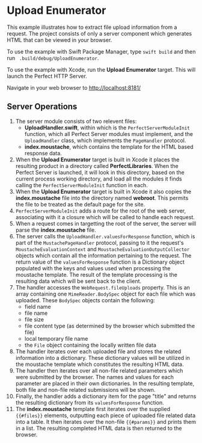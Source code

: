 # Upload Enumerator
This example illustrates how to extract file upload information from a request. The project consists of only a server component which generates HTML that can be viewed in your browser.

To use the example with Swift Package Manager, type ```swift build``` and then run ``` .build/debug/UploadEnumerator```.

To use the example with Xcode, run the **Upload Enumerator** target. This will launch the Perfect HTTP Server. 

Navigate in your web browser to [http://localhost:8181/](http://localhost:8181/)

## Server Operations
1. The server module consists of two relevent files:
	* **UploadHandler.swift**, within which is the `PerfectServerModuleInit` function, which all Perfect Server modules must implement, and the `UploadHandler` class, which implements the `PageHandler` protocol.
	* **index.moustache**, which contains the template for the HTML based response data.
2. When the **Upload Enumerator** target is built in Xcode it places the resulting product in a directory called **PerfectLibraries**. When the Perfect Server is launched, it will look in this directory, based on the current process working directory, and load all the modules it finds calling the `PerfectServerModuleInit` function in each.
3. When the **Upload Enumerator** target is built in Xcode it also copies the **index.moustache** file into the directory named **webroot**. This permits the file to be treated as the default page for the site.
4. `PerfectServerModuleInit` adds a route for the root of the web server, associating with it a closure which will be called to handle each request.
5. When a request comes in targetting the root of the server, the server will parse the **index.moustache** file.
6. The server calls the `UploadHandler.valuesForResponse` function, which is part of the `MustachePageHandler` protocol, passing to it the request's `MoustacheEvaluationContext` and `MoustacheEvaluationOutputCollector` objects which contain all the information pertaining to the request. The return value of the `valuesForResponse` function is a Dictionary object populated with the keys and values used when processing the moustache template. The result of the template processing is the resulting data which will be sent back to the client.
7. The handler accesses the `WebRequest.fileUploads` property. This is an array containing one `MimeReader.BodySpec` object for each file which was uploaded. These `BodySpec` objects contain the following:
	* field name
	* file name
	* file size
	* file content type (as determined by the browser which submitted the file)
	* local temporary file name
	* the `File` object containing the locally written file data
8. The handler iterates over each uploaded file and stores the related information into a dictionary. These dictionary values will be utilized in the moustache template which constitutes the resulting HTML data.
9. The handler then iterates over all non-file related parameters which were submitted by the browser. The names and values for each parameter are placed in their own dictionaries. In the resulting template, both file and non-file related submissions will be shown.
10. Finally, the handler adds a dictionary item for the page "title" and returns the resulting dictionary from its `valuesForResponse` function.
11. The **index.moustache** template first iterates over the supplied `{{#files}}` elements, outputting each piece of uploaded file related data into a table. It then iterates over the non-file `{{#params}}` and prints them in a list. The resulting completed HTML data is then returned to the browser.
